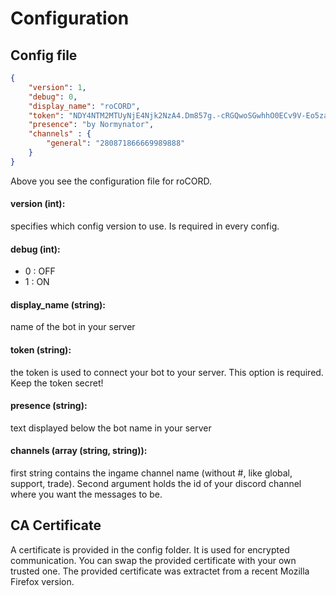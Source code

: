 # Configuration

## Config file
```json
{
    "version": 1,
    "debug": 0,
    "display_name": "roCORD",
    "token": "NDY4NTM2MTUyNjE4Njk2NzA4.Dm857g.-cRGQwoSGwhhO0ECv9V-Eo5zavA",
    "presence": "by Normynator",
    "channels" : {
        "general": "280871866669989888"
    }
}
```
Above you see the configuration file for roCORD.
#### version (int): 
specifies which config version to use. Is required in every config.
#### debug (int): 
- 0 : OFF
- 1 : ON


#### display_name (string): 
name of the bot in your server
#### token (string): 
the token is used to connect your bot to your server. This option is required. Keep the token secret!
#### presence (string): 
text displayed below the bot name in your server
#### channels (array (string, string)): 
first string contains the ingame channel name (without #, like global, support, trade). Second argument holds the id of your discord channel where you want the messages to be.


## CA Certificate
A certificate is provided in the config folder. It is used for encrypted communication.
You can swap the provided certificate with your own trusted one.
The provided certificate was extractet from a recent Mozilla Firefox version.
